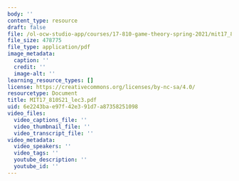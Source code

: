 ```yaml
---
body: ''
content_type: resource
draft: false
file: /ol-ocw-studio-app/courses/17-810-game-theory-spring-2021/mit17_810s21_lec3.pdf
file_size: 478775
file_type: application/pdf
image_metadata:
  caption: ''
  credit: ''
  image-alt: ''
learning_resource_types: []
license: https://creativecommons.org/licenses/by-nc-sa/4.0/
resourcetype: Document
title: MIT17_810S21_lec3.pdf
uid: 6e2243ba-e97f-42e3-91d7-a87358251098
video_files:
  video_captions_file: ''
  video_thumbnail_file: ''
  video_transcript_file: ''
video_metadata:
  video_speakers: ''
  video_tags: ''
  youtube_description: ''
  youtube_id: ''
---
```

